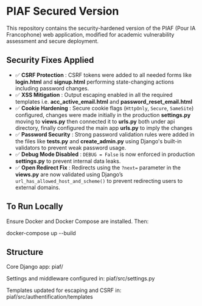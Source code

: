 # PIAF Secured Version

This repository contains the security-hardened version of the PIAF (Pour IA Francophone) web application, modified for academic vulnerability assessment and secure deployment.

## Security Fixes Applied

- ✅ **CSRF Protection** : CSRF tokens were added to all needed forms like **login.html** and **signup.html** performing state-changing actions including password changes.
- ✅ **XSS Mitigation** : Output escaping enabled in all the required templates i.e. **acc_active_email.html** and **password_reset_email.html**
- ✅ **Cookie Hardening** : Secure cookie flags (`HttpOnly`, `Secure`, `SameSite`) configured, changes were made initially in the production **settings.py** moving to **views.py** then connected it to **urls.py** both under api directory, finally configured the main app **urls.py** to imply the changes 
- ✅ **Password Security** : Strong password validation rules were added in the files like **tests.py** and **create_admin.py** using Django's built-in validators to prevent weak password usage.
- ✅ **Debug Mode Disabled** : `DEBUG = False` is now enforced in production **settings.py** to prevent internal data leaks.
- ✅ **Open Redirect Fix** : Redirects using the `?next=` parameter in the **views.py** are now validated using Django’s `url_has_allowed_host_and_scheme()` to prevent redirecting users to external domains.

## To Run Locally
Ensure Docker and Docker Compose are installed. Then:

docker-compose up --build

## Structure
Core Django app: piaf/

Settings and middleware configured in: piaf/src/settings.py

Templates updated for escaping and CSRF in: piaf/src/authentification/templates
